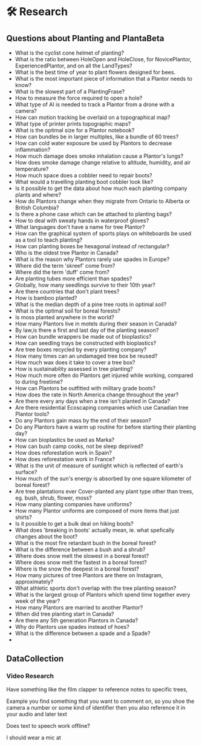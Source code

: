 # 🛠 Research

## Questions about Planting and PlantaBeta

- What is the cyclist cone helmet of planting?
- What is the ratio between HoleOpen and HoleClose, for NovicePlantor, ExperiencedPlantor, and on all the LandTypes?
- What is the best time of year to plant flowers designed for bees.
- What is the most important piece of information that a Plantor needs to know?
- What is the slowest part of a PlantingFrase?
- How to measure the force required to open a hole?
- What type of AI is needed to track a Plantor from a drone with a camera?
- How can motion tracking be overlaid on a topographical map?
- What type of printer prints topographic maps?
- What is the optimal size for a Plantor notebook?
- How can bundles be in larger multiples, like a bundle of 60 trees?
- How can cold water exposure be used by Plantors to decrease inflammation?
- How much damage does smoke inhalation cause a Plantor's lungs?
- How does smoke damage change relative to altitude, humidity, and air temperature?
- How much space does a cobbler need to repair boots?
- What would a travelling planting boot cobbler look like?
- Is it possible to get the data about how much each planting company plants and where?
- How do Plantors change when they migrate from Ontario to Alberta or British Columbia?
- Is there a phone case which can be attached to planting bags?
- How to deal with sweaty hands in waterproof gloves?
- What languages don't have a name for tree Plantor?
- How can the graphical system of sports plays on whiteboards be used as a tool to teach planting?
- How can planting boxes be hexagonal instead of rectangular?
- Who is the oldest tree Plantor in Canada?
- What is the reason why Plantors rarely use spades in Europe?
- Where did the term 'skreef' come from?
- Where did the term 'duff' come from?
- Are planting tubes more efficient than spades?
- Globally, how many seedlings survive to their 10th year?
- Are there countries that don't plant trees?
- How is bamboo planted?
- What is the median depth of a pine tree roots in optimal soil?
- What is the optimal soil for boreal forests?
- Is moss planted anywhere in the world?
- How many Plantors live in motels during their season in Canada?
- By law,is there a first and last day of the planting season?  
- How can bundle wrappers be made out of bioplastics?
- How can seedling trays be constructed with bioplastics?
- Are tree boxes recycled by every planting company?
- How many times can an undamaged tree box be reused?
- How much wax does it take to cover a tree box?
- How is sustainability assessed in tree planting?
- How much more often do Plantors get injured while working, compared to during freetime?
- How can Plantors be outfitted with military grade boots?
- How does the rate in North America change throughout the year?
- Are there every any days when a tree isn't planted in Canada?
- Are there residential Ecoscaping companies which use Canadian tree Plantor tools?
- Do any Plantors gain mass by the end of their season?
- Do any Plantors have a warm up routine for before starting their planting day?
- How can bioplastics be used as Marka?
- How can bush camp cooks, not be sleep deprived?
- How does reforestation work in Spain?
- How does reforestation work in France?
- What is the unit of measure of sunlight which is reflected of earth's surface?
- How much of the sun's energy is absorbed by one square kilometer of boreal forest?
- Are tree plantations ever Cover-planted any plant type other than trees, eg. bush, shrub, flower, moss?
- How many planting companies have uniforms?
- How many Plantor uniforms are composed of more items that just shirts?
- Is it possible to get a bulk deal on hiking boots?
- What does 'breaking in boots' actually mean, ie. what spefically changes about the boot?
- What is the most fire retardant bush in the boreal forest?
- What is the difference between a bush and a shrub?
- Where does snow melt the slowest in a boreal forest?
- Where does snow melt the fastest in a boreal forest?
- Where is the snow the deepest in a boreal forest?
- How many pictures of tree Plantors are there on Instagram, approximately?
- What athletic sports don't overlap with the tree planting season?
- What is the largest group of Plantors which spend time together every week of the year?
- How many Plantors are married to another Plantor?
- When did tree planting start in Canada?
- Are there any 5th generation Plantors in Canada?
- Why do Plantors use spades instead of hoes?
- What is the difference between a spade and a Spade?
-

## DataCollection

### Video Research

Have something like the film clapper to reference notes to specific trees,

Example you find something that you want to comment on, so you shoe the camera a number or some kind of identifier then you also reference it in your audio and later text

Does text to speech work offline?

I should wear a mic at
